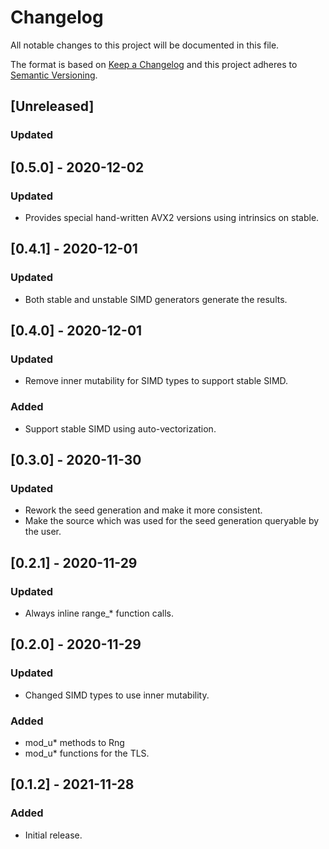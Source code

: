 # Changelog
All notable changes to this project will be documented in this file.

The format is based on [Keep a Changelog](http://keepachangelog.com/en/1.0.0/)
and this project adheres to [Semantic Versioning](https://semver.org/spec/v2.0.0.html).

## [Unreleased]
### Updated

## [0.5.0] - 2020-12-02
### Updated
- Provides special hand-written AVX2 versions using intrinsics on stable.

## [0.4.1] - 2020-12-01
### Updated
- Both stable and unstable SIMD generators generate the results.

## [0.4.0] - 2020-12-01
### Updated
- Remove inner mutability for SIMD types to support stable SIMD.

### Added
- Support stable SIMD using auto-vectorization.

## [0.3.0] - 2020-11-30
### Updated
- Rework the seed generation and make it more consistent.
- Make the source which was used for the seed generation queryable by the user.

## [0.2.1] - 2020-11-29
### Updated
- Always inline range_* function calls.

## [0.2.0] - 2020-11-29
### Updated
- Changed SIMD types to use inner mutability.

### Added
- mod_u* methods to Rng 
- mod_u* functions for the TLS. 

## [0.1.2] - 2021-11-28
### Added
- Initial release.
